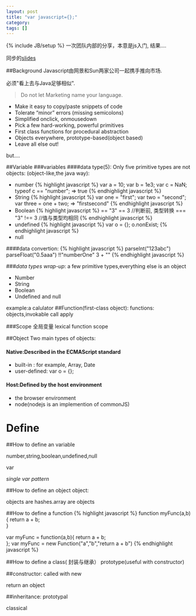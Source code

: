 ```yaml
---
layout: post
title: "var javascript={};"
category: 
tags: []
---
```

{% include JB/setup %}
一次团队内部的分享，本意是js入门, 结果....

同步的[slides](http://krazylife.net/slides/javascript/)

##Background
Javascript由网景和Sun两家公司一起携手推向市场.

必须"看上去与Java足够相似".

> Do not let Marketing name your language.

- Make it easy to copy/paste snippets of code
- Tolerate “minor” errors (missing semicolons)
- Simplified onclick, onmousedown
- Pick a few hard-working, powerful primitives
- First class functions for procedural abstraction
- Objects everywhere, prototype-based(object based)
- Leave all else out!

but....

##Variable
###variables
####data type(5):
Only five primitive types are not objects: (object-like,the java way):

- number 
{% highlight javascript %}
var a = 10;
var b = 1e3;
var c = NaN;
typeof c == "number"; => true
{% endhighlight javascript %}
- String
{% highlight javascript %}
var one = "first";
var two = "second";
var three = one + two; => "firstsecond"
{% endhighlight javascript %}
- Boolean
{% highlight javascript %}
==   "3"  == 3 //判断前, 类型转换 
===  "3" !== 3 //值与类型均相同 
{% endhighlight javascript %}
- undefined
{% highlight javascript %}
var o = {};
o.nonExist;
{% endhighlight javascript %}
- null

####data convertion:
{% highlight javascript %}
parseInt("123abc")
parseFloat("0.5aaa")
!!"numberOne"
3 + ""
{% endhighlight javascript %}

###*data types wrap-up*:
a few primitive types,everything else is an object
- Number
- String
- Boolean
- Undefined and null

example:a calulator
##Function(first-class object):
functions:
objects,invokable
call apply


###Scope
全局变量
lexical function scope

##Object
Two main types of objects:
#### Native:Described in the ECMAScript standard
- built-in : for example, Array, Date
- user-defined: var o = {};
#### Host:Defined by the host environment 
- the browser environment
- node(nodejs is an implemention of commonJS)

Define
=======
##How to define an variable

number,string,boolean,undefined,null

var

*single var pattern*

##How to define an object
object:

objects are hashes.array are objects

##How to define a function
{% highlight javascript %}
function myFunc(a,b){
	return a + b;	
}

var myFunc = function(a,b){
	return a + b;	
};
var myFunc = new Function("a","b","return a + b")
{% endhighlight javascript %}

##How to define a class( 封装与继承）
prototype(useful with constructor)

##constructor:
called with new

return an object

##inheritance:
prototypal

classical




